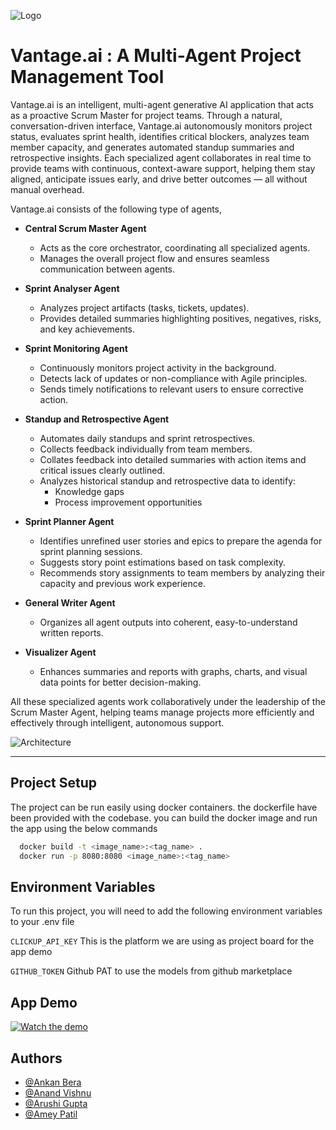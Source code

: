 ![Logo](https://github.com/Ankan54/scrum_n_coke/blob/main/assets/vatnageailogo.JPG)
# Vantage.ai : A Multi-Agent Project Management Tool
Vantage.ai is an intelligent, multi-agent generative AI application that acts as a proactive Scrum Master for project teams. Through a natural, conversation-driven interface, Vantage.ai autonomously monitors project status, evaluates sprint health, identifies critical blockers, analyzes team member capacity, and generates automated standup summaries and retrospective insights. Each specialized agent collaborates in real time to provide teams with continuous, context-aware support, helping them stay aligned, anticipate issues early, and drive better outcomes — all without manual overhead.

Vantage.ai consists of the following type of agents,

- **Central Scrum Master Agent**  
  - Acts as the core orchestrator, coordinating all specialized agents.
  - Manages the overall project flow and ensures seamless communication between agents.

- **Sprint Analyser Agent**  
  - Analyzes project artifacts (tasks, tickets, updates).
  - Provides detailed summaries highlighting positives, negatives, risks, and key achievements.

- **Sprint Monitoring Agent**  
  - Continuously monitors project activity in the background.
  - Detects lack of updates or non-compliance with Agile principles.
  - Sends timely notifications to relevant users to ensure corrective action.

- **Standup and Retrospective Agent**  
  - Automates daily standups and sprint retrospectives.
  - Collects feedback individually from team members.
  - Collates feedback into detailed summaries with action items and critical issues clearly outlined.
  - Analyzes historical standup and retrospective data to identify:
    - Knowledge gaps
    - Process improvement opportunities

- **Sprint Planner Agent**  
  - Identifies unrefined user stories and epics to prepare the agenda for sprint planning sessions.
  - Suggests story point estimations based on task complexity.
  - Recommends story assignments to team members by analyzing their capacity and previous work experience.

- **General Writer Agent**  
  - Organizes all agent outputs into coherent, easy-to-understand written reports.

- **Visualizer Agent**  
  - Enhances summaries and reports with graphs, charts, and visual data points for better decision-making.


All these specialized agents work collaboratively under the leadership of the Scrum Master Agent, helping teams manage projects more efficiently and effectively through intelligent, autonomous support.

![Architecture](https://github.com/Ankan54/scrum_n_coke/blob/main/assets/vantageai.JPG)

---

## Project Setup

The project can be run easily using docker containers. the dockerfile have been provided with the codebase. you can build the docker image and run the app using the below commands

```bash
  docker build -t <image_name>:<tag_name> .
  docker run -p 8080:8080 <image_name>:<tag_name>
```

## Environment Variables

To run this project, you will need to add the following environment variables to your .env file

`CLICKUP_API_KEY` This is the platform we are using as project board for the app demo

`GITHUB_TOKEN` Github PAT to use the models from github marketplace

## App Demo

[![Watch the demo](https://github.com/Ankan54/scrum_n_coke/blob/main/assets/vantageaiscreen.JPG)](https://drive.google.com/file/d/1MWTzZaVP7_ApNZOL-85wIQNLSYfwU3Gr/view?usp=drivesdk)


## Authors

- [@Ankan Bera](https://www.github.com/Ankan54)
- [@Anand Vishnu](https://www.github.com/Nethereit)
- [@Arushi Gupta](https://www.github.com/arushigupta15)
- [@Amey Patil](https://www.github.com/amey-P)

